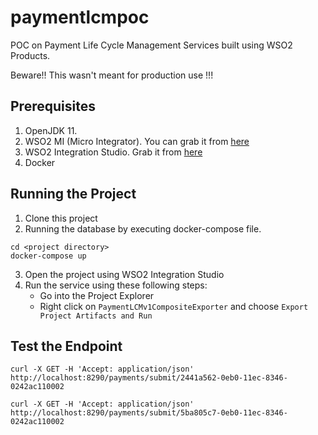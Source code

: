 # paymentlcmpoc
POC on Payment Life Cycle Management Services built using WSO2 Products.

Beware!! This wasn't meant for production use !!!

## Prerequisites

1. OpenJDK 11. 
2. WSO2 MI (Micro Integrator). You can grab it from [here](https://wso2.com/integration/micro-integrator/)
3. WSO2 Integration Studio. Grab it from [here](https://wso2.com/integration/integration-studio/)
4. Docker

## Running the Project

1. Clone this project
2. Running the database by executing docker-compose file.
```
cd <project directory>
docker-compose up
```
3. Open the project using WSO2 Integration Studio
4. Run the service using these following steps:
   - Go into the Project Explorer
   - Right click on `PaymentLCMv1CompositeExporter` and choose `Export Project Artifacts and Run`
   
## Test the Endpoint

```
curl -X GET -H 'Accept: application/json' http://localhost:8290/payments/submit/2441a562-0eb0-11ec-8346-0242ac110002
```

```
curl -X GET -H 'Accept: application/json' http://localhost:8290/payments/submit/5ba805c7-0eb0-11ec-8346-0242ac110002
```
